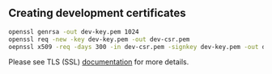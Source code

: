 ## Creating development certificates

```bash
openssl genrsa -out dev-key.pem 1024
openssl req -new -key dev-key.pem -out dev-csr.pem
oepnssl x509 -req -days 300 -in dev-csr.pem -signkey dev-key.pem -out dev-cert.pem
```

Please see TLS (SSL) [documentation](http://nodejs.org/api/tls.html#tls_tls_ssl) for more details.
